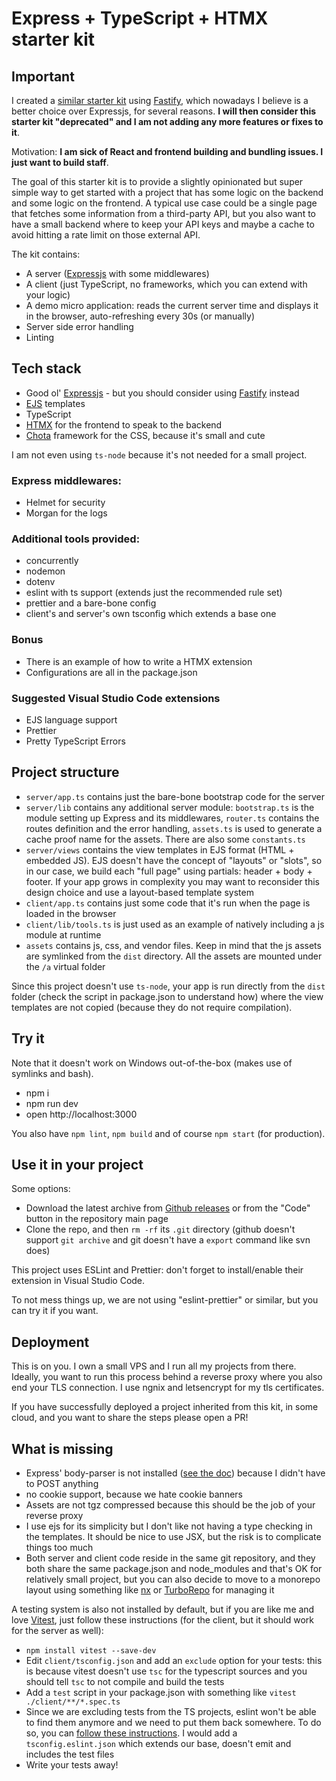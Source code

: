 # Express + TypeScript + HTMX starter kit

## Important
I created a [similar starter kit](https://github.com/claudioc/node-htmx-ts-starter-kit/) using [Fastify](https://fastify.dev/), which nowadays I believe is a better choice over Expressjs, for several reasons. **I will then consider this starter kit "deprecated" and I am not adding any more features or fixes to it**.

Motivation: **I am sick of React and frontend building and bundling issues. I just want to build staff**.

The goal of this starter kit is to provide a slightly opinionated but super simple way to get started with a project that has some logic on the backend and some logic on the frontend. A typical use case could be a single page that fetches some information from a third-party API, but you also want to have a small backend where to keep your API keys and maybe a cache to avoid hitting a rate limit on those external API.

The kit contains:
- A server ([Expressjs](https://expressjs.com/) with some middlewares)
- A client (just TypeScript, no frameworks, which you can extend with your logic)
- A demo micro application: reads the current server time and displays it in the browser, auto-refreshing every 30s (or manually)
- Server side error handling
- Linting

## Tech stack
- Good ol' [Expressjs](https://expressjs.com/) - but you should consider using [Fastify](https://fastify.dev/) instead
- [EJS](https://ejs.co/) templates
- TypeScript
- [HTMX](https://htmx.org/) for the frontend to speak to the backend
- [Chota](https://jenil.github.io/chota/) framework for the CSS, because it's small and cute

I am not even using `ts-node` because it's not needed for a small project.

### Express middlewares:
- Helmet for security
- Morgan for the logs

### Additional tools provided:
- concurrently
- nodemon
- dotenv
- eslint with ts support (extends just the recommended rule set)
- prettier and a bare-bone config
- client's and server's own tsconfig which extends a base one

### Bonus
- There is an example of how to write a HTMX extension
- Configurations are all in the package.json

### Suggested Visual Studio Code extensions
- EJS language support
- Prettier
- Pretty TypeScript Errors

## Project structure

- `server/app.ts` contains just the bare-bone bootstrap code for the server
- `server/lib` contains any additional server module: `bootstrap.ts` is the module setting up Express and its middlewares, `router.ts` contains the routes definition and the error handling, `assets.ts` is used to generate a cache proof name for the assets. There are also some `constants.ts`
- `server/views` contains the view templates in EJS format (HTML + embedded JS). EJS doesn't have the concept of "layouts" or "slots", so in our case, we build each "full page" using partials: header + body + footer. If your app grows in complexity you may want to reconsider this design choice and use a layout-based template system
- `client/app.ts` contains just some code that it's run when the page is loaded in the browser
- `client/lib/tools.ts` is just used as an example of natively including a js module at runtime
- `assets` contains js, css, and vendor files. Keep in mind that the js assets are symlinked from the `dist` directory. All the assets are mounted under the `/a` virtual folder

Since this project doesn't use `ts-node`, your app is run directly from the `dist` folder (check the script in package.json to understand how) where the view templates are not copied (because they do not require compilation).

## Try it

Note that it doesn't work on Windows out-of-the-box (makes use of symlinks and bash).

- npm i
- npm run dev
- open http://localhost:3000

You also have `npm lint`, `npm build` and of course `npm start` (for production).

## Use it in your project

Some options:

- Download the latest archive from [Github releases](https://github.com/claudioc/node-htmx-ts-starter-kit/releases) or from the "Code" button in the repository main page
- Clone the repo, and then `rm -rf` its `.git` directory (github doesn't support `git archive` and git doesn't have a `export` command like svn does)

This project uses ESLint and Prettier: don't forget to install/enable their extension in Visual Studio Code.

To not mess things up, we are not using "eslint-prettier" or similar, but you can try it if you want.

## Deployment

This is on you. I own a small VPS and I run all my projects from there. Ideally, you want to run this process behind a reverse proxy where you also end your TLS connection. I use ngnix and letsencrypt for my tls certificates.

If you have successfully deployed a project inherited from this kit, in some cloud, and you want to share the steps please open a PR!

## What is missing
- Express' body-parser is not installed ([see the doc](https://expressjs.com/en/resources/middleware/body-parser.html)) because I didn't have to POST anything
- no cookie support, because we hate cookie banners
- Assets are not tgz compressed because this should be the job of your reverse proxy
- I use ejs for its simplicity but I don't like not having a type checking in the templates. It should be nice to use JSX, but the risk is to complicate things too much
- Both server and client code reside in the same git repository, and they both share the same package.json and node_modules and that's OK for relatively small project, but you can also decide to move to a monorepo layout using something like [nx](https://nx.dev/) or [TurboRepo](https://turbo.build/) for managing it

A testing system is also not installed by default, but if you are like me and love [Vitest](https://vitest.dev/), just follow these instructions (for the client, but it should work for the server as well):

- `npm install vitest --save-dev`
- Edit `client/tsconfig.json` and add an `exclude` option for your tests: this is because vitest doesn't use `tsc` for the typescript sources and you should tell `tsc` to not compile and build the tests
- Add a `test` script in your package.json with something like `vitest ./client/**/*.spec.ts`
- Since we are excluding tests from the TS projects, eslint won't be able to find them anymore and we need to put them back somewhere. To do so, you can [follow these instructions](https://typescript-eslint.io/linting/troubleshooting/#i-get-errors-telling-me-eslint-was-configured-to-run--however-that-tsconfig-does-not--none-of-those-tsconfigs-include-this-file). I would add a `tsconfig.eslint.json` which extends our base, doesn't emit and includes the test files
- Write your tests away!
